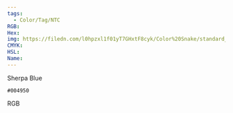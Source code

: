 ```yaml
---
tags:
  - Color/Tag/NTC
RGB:
Hex:
img: https://filedn.com/l0hpzxl1f01yT7GHxtF8cyk/Color%20Snake/standard_csv_to_svg/004950.svg
CMYK:
HSL:
Name:
---
```

Sherpa Blue
```palette
#004950
```
RGB
